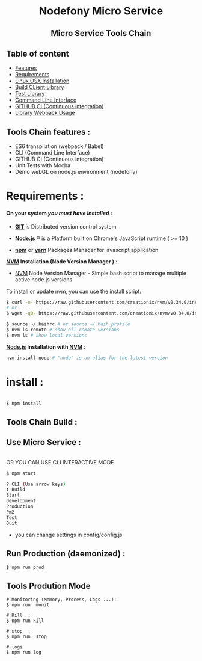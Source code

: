 <h1 align="center">Nodefony Micro Service</h1>

<h2 align="center"> Micro Service Tools Chain <h2>

## Table of content
-   [Features](#features)
-   [Requirements](#requirements)
-   [Linux OSX Installation](#install)
-   [Build CLient Library](#build)
-   [Test Library](#test)
-   [Command Line Interface](#cli)
-   [GITHUB CI (Continuous integration)](#ci)
-   [Library Webpack Usage](#webpack)

## <a name="features"></a>Tools Chain features :
  -   ES6 transpilation (webpack / Babel)
  -   CLI (Command Line Interface)
  -   GITHUB CI (Continuous integration)
  -   Unit Tests with Mocha
  -   Demo webGL on node.js environment (nodefony)


# <a name="requirements"></a>Requirements :

#### On your system _you must have Installed_ :

-   **[GIT](http://git-scm.com/)**  is Distributed version control system

-   **[Node.js](https://nodejs.org/)** ® is a Platform built on Chrome's JavaScript runtime ( >= 10 )

-   **[npm](https://www.npmjs.com/)** or **[yarn](https://yarnpkg.com/lang/en/)**  Packages Manager for javascript application

**[NVM](https://github.com/creationix/nvm) Installation (Node Version Manager )** :
-   [NVM](https://github.com/creationix/nvm) Node Version Manager - Simple bash script to manage multiple active node.js versions

  To install or update nvm, you can use the install script:
```sh
$ curl -o- https://raw.githubusercontent.com/creationix/nvm/v0.34.0/install.sh | bash
# or
$ wget -qO- https://raw.githubusercontent.com/creationix/nvm/v0.34.0/install.sh | bash

$ source ~/.bashrc # or source ~/.bash_profile
$ nvm ls-remote # show all remote versions  
$ nvm ls # show local versions
```

**[Node.js](https://nodejs.org/) Installation with [NVM](https://github.com/creationix/nvm)** :
```sh
nvm install node # "node" is an alias for the latest version
```

# <a name="install"></a> install :
```sh

$ npm install

```


## <a name="build"></a>Tools Chain Build :


## <a name="Use"></a> Use Micro Service :

```bash


```

OR YOU CAN USE CLI INTERACTIVE MODE
```bash
$ npm start

? CLI (Use arrow keys)
❯ Build
Start
Development
Production
Pm2
Test
Quit
```

- you can change settings in config/config.js

## <a name="production"></a> Run Production  (daemonized) :
```
$ npm run prod

```


## <a name="tools"></a> Tools Prodution Mode
```
# Monitoring (Memory, Process, Logs ...):
$ npm run  monit

# Kill  :
$ npm run kill

# stop  :
$ npm run  stop

# logs
$ npm run log

```
